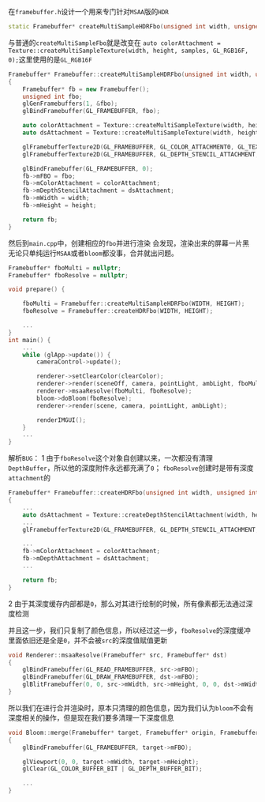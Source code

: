 在`framebuffer.h`设计一个用来专门针对`MSAA`版的`HDR`
```cpp
static Framebuffer* createMultiSampleHDRFbo(unsigned int width, unsigned int height, unsigned int samples = 4);
```
与普通的`createMultiSampleFbo`就是改变在
`auto colorAttachment = Texture::createMultiSampleTexture(width, height, samples, GL_RGB16F, 0);`这里使用的是`GL_RGB16F`
```cpp
Framebuffer* Framebuffer::createMultiSampleHDRFbo(unsigned int width, unsigned int height, unsigned int samples)
{
	Framebuffer* fb = new Framebuffer();
	unsigned int fbo;
	glGenFramebuffers(1, &fbo);
	glBindFramebuffer(GL_FRAMEBUFFER, fbo);

	auto colorAttachment = Texture::createMultiSampleTexture(width, height, samples, GL_RGB16F, 0);
	auto dsAttachment = Texture::createMultiSampleTexture(width, height, samples, GL_DEPTH24_STENCIL8, 0);

	glFramebufferTexture2D(GL_FRAMEBUFFER, GL_COLOR_ATTACHMENT0, GL_TEXTURE_2D_MULTISAMPLE, colorAttachment->getTexture(), 0);
	glFramebufferTexture2D(GL_FRAMEBUFFER, GL_DEPTH_STENCIL_ATTACHMENT, GL_TEXTURE_2D_MULTISAMPLE, dsAttachment->getTexture(), 0);

	glBindFramebuffer(GL_FRAMEBUFFER, 0);
	fb->mFBO = fbo;
	fb->mColorAttachment = colorAttachment;
	fb->mDepthStencilAttachment = dsAttachment;
	fb->mWidth = width;
	fb->mHeight = height;

	return fb;
}
```

然后到`main.cpp`中，创建相应的`fbo`并进行渲染
会发现，渲染出来的屏幕一片黑
无论只单纯运行`MSAA`或者`bloom`都没事，合并就出问题。
```cpp
Framebuffer* fboMulti = nullptr;
Framebuffer* fboResolve = nullptr;

void prepare() {

	fboMulti = Framebuffer::createMultiSampleHDRFbo(WIDTH, HEIGHT);
	fboResolve = Framebuffer::createHDRFbo(WIDTH, HEIGHT);

	...
}
int main() {
	...
	while (glApp->update()) {
		cameraControl->update();

		renderer->setClearColor(clearColor);
		renderer->render(sceneOff, camera, pointLight, ambLight, fboMulti->mFBO);
		renderer->msaaResolve(fboMulti, fboResolve);
		bloom->doBloom(fboResolve);
		renderer->render(scene, camera, pointLight, ambLight);

		renderIMGUI();
	}
	...
}
```

解析`BUG`：
1 由于`fboResolve`这个对象自创建以来，一次都没有清理`DepthBuffer`，所以他的深度附件永远都充满了`0`；
`fboResolve`创建时是带有深度`attachment`的
```cpp
Framebuffer* Framebuffer::createHDRFbo(unsigned int width, unsigned int height)
{
	...
	auto dsAttachment = Texture::createDepthStencilAttachment(width, height, 0);
	...
	glFramebufferTexture2D(GL_FRAMEBUFFER, GL_DEPTH_STENCIL_ATTACHMENT, GL_TEXTURE_2D, dsAttachment->getTexture(), 0);

	...
	fb->mColorAttachment = colorAttachment;
	fb->mDepthAttachment = dsAttachment;
	...

	return fb;
}
```
2 由于其深度缓存内部都是`0`，那么对其进行绘制的时候，所有像素都无法通过深度检测

并且这一步，我们只复制了颜色信息，所以经过这一步，`fboResolve`的深度缓冲里面依旧还是全是`0`，并不会被`src`的深度值赋值更新
```cpp
void Renderer::msaaResolve(Framebuffer* src, Framebuffer* dst)
{
	glBindFramebuffer(GL_READ_FRAMEBUFFER, src->mFBO);
	glBindFramebuffer(GL_DRAW_FRAMEBUFFER, dst->mFBO);
	glBlitFramebuffer(0, 0, src->mWidth, src->mHeight, 0, 0, dst->mWidth, dst->mHeight, GL_COLOR_BUFFER_BIT, GL_NEAREST);
}
```

所以我们在进行合并渲染时，原本只清理的颜色信息，因为我们认为`bloom`不会有深度相关的操作，但是现在我们要多清理一下深度信息
```cpp
void Bloom::merge(Framebuffer* target, Framebuffer* origin, Framebuffer* bloom)
{
	glBindFramebuffer(GL_FRAMEBUFFER, target->mFBO);

	glViewport(0, 0, target->mWidth, target->mHeight);
	glClear(GL_COLOR_BUFFER_BIT | GL_DEPTH_BUFFER_BIT);

	...
}

```
<!--stackedit_data:
eyJoaXN0b3J5IjpbMjA3ODI1NjYxNywxNTc2NDc3NTUwLC0xNz
Q2NTcyMTA3LC0xODk2Mzk1MTUsMTkwNjk1ODUzNiwtMTc2MzQ3
Mzg1MywtMTQ3ODI5MjgzMCwtMTMyMzc5MzA3MV19
-->